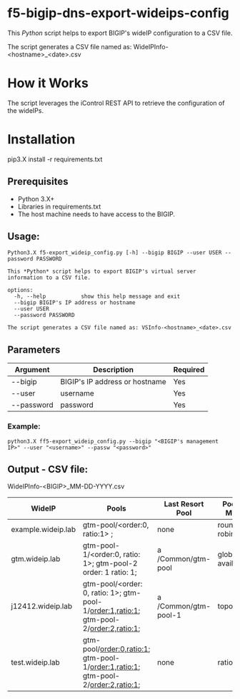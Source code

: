 
# f5-bigip-dns-export-wideips-config

This *Python* script helps to export BIGIP's wideIP configuration to a CSV file.

The script generates a CSV file named as: WideIPInfo-\<hostname\>_\<date\>.csv

# How it Works

The script leverages the iControl REST API to retrieve the configuration of the wideIPs.

# Installation

pip3.X install -r requirements.txt

## Prerequisites

* Python 3.X+
* Libraries in requirements.txt
* The host machine needs to have access to the BIGIP.

## Usage:
```
Python3.X f5-export_wideip_config.py [-h] --bigip BIGIP --user USER --password PASSWORD

This *Python* script helps to export BIGIP's virtual server information to a CSV file.

options:
  -h, --help           show this help message and exit
  --bigip BIGIP's IP address or hostname
  --user USER
  --password PASSWORD

The script generates a CSV file named as: VSInfo-<hostname>_<date>.csv
```
## Parameters

| Argument | Description | Required |
|----------|-------------|----------|
| --bigip | BIGIP's IP address or hostname | Yes | 
| --user | username | Yes |
| --password | password | Yes |


### Example:
```
python3.X ff5-export_wideip_config.py --bigip "<BIGIP's management IP>" --user "<username>" --passw "<password>"          
```

## Output - CSV file: 
WideIPInfo-\<BIGIP\>_MM-DD-YYYY.csv

| **WideIP**         | **Pools**                                                                               | **Last Resort Pool** | **Pool LB Mode**    | **Persistence** | **Persistence TTL** | **Persistence CIDR IPv4** | **Persistence CIDR IPv6** | **iRules**         |
|--------------------|-----------------------------------------------------------------------------------------|----------------------|---------------------|-----------------|---------------------|---------------------------|---------------------------|--------------------|
| example.wideip.lab | gtm-pool/<order:0, ratio:1> ;                                                             | none                 | round-robin         | disabled        | Not Apply           | Not Apply                 | Not Apply                 | none               |
| gtm.wideip.lab     | gtm-pool-1/<order:0, ratio: 1>; gtm-pool-2 order: 1 ratio: 1;                             | a /Common/gtm-pool   | global-availability | enabled         | 3600                | 24                        | 64                        | "/Common/_iRule, " |
| j12412.wideip.lab  | gtm-pool/<order: 0, ratio: 1>; gtm-pool-1/<order:1,ratio:1>; gtm-pool-2/<order:2,ratio:1>; | a /Common/gtm-pool-1 | topology            | enabled         | 1564                | 32                        | 578                       | none               |
| test.wideip.lab    | gtm-pool/<order:0,ratio:1>; gtm-pool-1/<order:1,ratio:1>; gtm-pool-2/<order:2,ratio:1>; | none                 | ratio               | disabled        | Not Apply           | Not Apply                 | Not Apply                 | "/Common/_iRule, " |


